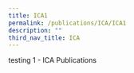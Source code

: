 ```yaml
---
title: ICA1
permalink: /publications/ICA/ICA1
description: ""
third_nav_title: ICA
---
```



testing 1 - ICA Publications